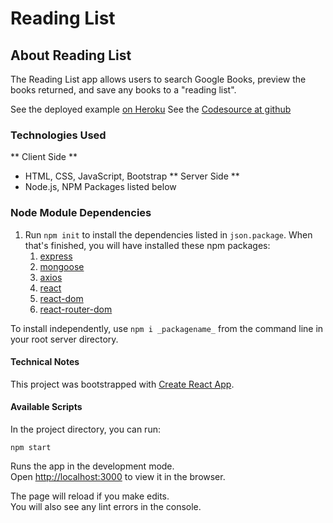 # Reading List

## About Reading List
The Reading List app allows users to search Google Books, preview the books returned, and save any books to a "reading list".

See the deployed example [on Heroku](https://readinglist-jd.herokuapp.com/)
See the [Codesource at github](https://github.com/jmdahle/readinglist)

### Technologies Used
** Client Side **
* HTML, CSS, JavaScript, Bootstrap
** Server Side **
* Node.js, NPM Packages listed below
    
### Node Module Dependencies
1. Run `npm init` to install the dependencies listed in `json.package`. When that's finished, you will have installed these npm packages:
   1. [express](https://www.npmjs.com/package/express)
   1. [mongoose](https://www.npmjs.com/package/mongoose)
   1. [axios](https://www.npmjs.com/package/axios)
   1. [react](https://www.npmjs.com/package/react)
   1. [react-dom](https://www.npmjs.com/package/react-dom)
   1. [react-router-dom](https://www.npmjs.com/package/react-router-dom)

To install independently, use `npm i _packagename_` from the command line in your root server directory.

#### Technical Notes

This project was bootstrapped with [Create React App](https://github.com/facebook/create-react-app).

#### Available Scripts 

In the project directory, you can run:

```npm start```

Runs the app in the development mode.<br>
Open [http://localhost:3000](http://localhost:3000) to view it in the browser.

The page will reload if you make edits.<br>
You will also see any lint errors in the console.